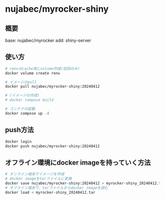 # nujabec/myrocker-shiny

## 概要

base: nujabec/myrocker
add: shiny-server

## 使い方

```bash
# renvのcache用にvolume作成(初回のみ)
docker volume create renv

# イメージのpull
docker pull nujabec/myrocker-shiny:20240412

# (イメージの作成)
# docker compose build 

# コンテナの起動
docker compose up -d
```
## push方法

```bash
docker login
docker push nujabec/myrocker-shiny:20240412
```

## オフライン環境にdocker imageを持っていく方法

```bash
# オンライン端末でイメージを作成
# docker imageをtarファイルに変換
docker save nujabec/myrocker-shiny:20240412 > myrocker-shiny_20240412.tar
# オフライン端末で、tarファイルからdocker imageを読む
docker load < myrocker-shiny_20240412.tar
```
